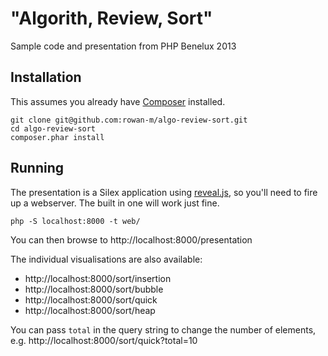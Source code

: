 "Algorith, Review, Sort"
========================

Sample code and presentation from PHP Benelux 2013

Installation
------------

This assumes you already have [Composer](http://getcomposer.org/ "Composer - Dependency Manager for PHP ") installed.

    git clone git@github.com:rowan-m/algo-review-sort.git
    cd algo-review-sort
    composer.phar install

Running
-------

The presentation is a Silex application using [reveal.js](http://lab.hakim.se/reveal-js), so you'll need to  fire up a webserver. The built in one will work just fine.

    php -S localhost:8000 -t web/

You can then browse to http://localhost:8000/presentation

The individual visualisations are also available:
* http://localhost:8000/sort/insertion
* http://localhost:8000/sort/bubble
* http://localhost:8000/sort/quick
* http://localhost:8000/sort/heap

You can pass `total` in the query string to change the number of elements, e.g. http://localhost:8000/sort/quick?total=10



